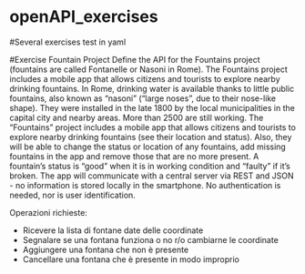 # openAPI_exercises

#Several exercises test in yaml

#Exercise Fountain Project
Define the API for the Fountains project (fountains are called Fontanelle or Nasoni in Rome). 
The Fountains project includes a mobile app that allows citizens and tourists to explore nearby drinking fountains.
In Rome, drinking water is available thanks to little public fountains, also known as “nasoni” (“large noses”, due to their nose-like shape). 
They were installed in the late 1800 by the local municipalities in the capital city and nearby areas. More than 2500 are still working. 
The “Fountains” project includes a mobile app that allows citizens and tourists to explore nearby drinking fountains (see their location and status). 
Also, they will be able to change the status or location of any fountains, add missing fountains in the app and remove those that are no more present. 
A fountain’s status is “good” when it is in working condition and “faulty” if it’s broken. 
The app will communicate with a central server via REST and JSON - no information is stored locally in the smartphone. 
No authentication is needed, nor is user identification.

Operazioni richieste:
-	Ricevere la lista di fontane date delle coordinate
-	Segnalare se una fontana funziona o no r/o cambiarne le coordinate
-	Aggiungere una fontana che non è presente
-	Cancellare una fontana che è presente in modo improprio
